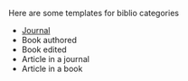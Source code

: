 Here are some templates for biblio categories

- [Journal](https://github.com/jcowey/biblio/blob/main/journal.md)
- Book authored
- Book edited
- Article in a journal
- Article in a book
